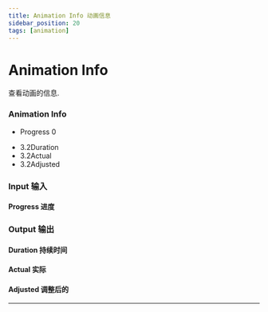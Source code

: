 ```yaml
---
title: Animation Info 动画信息
sidebar_position: 20
tags: [animation]
---
```


# Animation Info

查看动画的信息.

<div className="patch-container">
    <div className="patch processor">
        <h3>Animation Info</h3>
        <ul className="inputs">
            <li>Progress <span>0</span></li>
        </ul>
        <ul className="outputs">
            <li><span>3.2</span>Duration </li>
            <li><span>3.2</span>Actual</li> 
            <li><span>3.2</span>Adjusted</li>
        </ul>
    </div>
</div>

<div className="port-descriptions">
<div className="inputs">

### Input 输入

#### Progress 进度

</div>
<div className="outputs">

### Output 输出

#### Duration 持续时间

#### Actual 实际

#### Adjusted 调整后的

</div>
</div>



------
